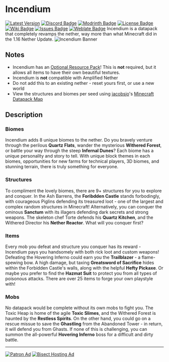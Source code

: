 # Incendium
[![Latest Version](https://img.shields.io/github/v/release/Stardust-Labs-MC/Incendium?color=blueviolet&logo=github "View latest release")](https://github.com/Stardust-Labs-MC/Incendium/releases) [![Discord Badge](https://img.shields.io/discord/738046951236567162?color=blue&logo=discord "Join our Discord Server")](https://discord.gg/stardustlabs) [![Modrinth Badge](https://img.shields.io/modrinth/dt/incendium?label=Modrinth&logo=modrinth "View our Modrinth page")](https://modrinth.com/mod/incendium) [![License Badge](https://img.shields.io/badge/license-Stardust_Labs-green "View the Stardust Labs License")](https://github.com/Stardust-Labs-MC/license) [![Wiki Badge](https://img.shields.io/badge/wiki-Miraheze-yellow "View our Wiki")](https://stardustlabs.miraheze.org/) [![Issues Badge](https://img.shields.io/github/issues/Stardust-Labs-MC/Incendium?color=orange&logo=github "View or open an issue")](https://github.com/Stardust-Labs-MC/Incendium/issues) [![Weblate Badge](https://img.shields.io/weblate/progress/stardust-labs?server=https%3A%2F%2Fweblate.catter.dev&logo=weblate "Translate here")](https://weblate.catter.dev/projects/stardust-labs)
Incendium is a datapack that completely revamps the nether, way more than what Minecraft did in the 1.16 Nether Update.
![Incendium Banner](https://user-images.githubusercontent.com/63272345/224804955-2c8a39b1-d015-462b-a28c-dde27f747c90.png)
## Notes
- Incendium has an [Optional Resource Pack](https://modrinth.com/resourcepack/incendium-optional-resourcepack)! This is __not__ required, but it allows all items to have their own beautiful textures.
- Incendium is **not** compatible with Amplified Nether
- Do not add this to an existing nether - reset yours first, or use a new world
- View the structures and biomes per seed using [jacobsjo](https://github.com/jacobsjo)'s [Minecraft Datapack Map](https://map.jacobsjo.eu/)

## Description
### Biomes
Incendium adds 8 unique biomes to the nether. Do you bravely venture through the perilous **Quartz Flats**, wander the mysterious **Withered Forest**, or battle your way through the steep **Infernal Dunes**? Each biome has a unique personality and story to tell. With unique block themes in each biomes, opportunities for new farms for technical players, 3D biomes, and stunning terrain, there is truly something for everyone.
### Structures
To compliment the lovely biomes, there are 9+ structures for you to explore and conquer. In the Ash Barrens, the **Foribdden Castle** stands forbodingly, with courageous Piglins defending its treasured loot - one of the largest and complex random structures in Minecraft! Alternatively, you can conquer the ominous **Sanctum** with its illagers defending dark secrets and strong weapons. The skeleton chef Torte defends his **Quartz Kitchen**, and the Withered Director his **Nether Reactor**. What will you conquer first?
### Items
Every mob you defeat and structure you conquer has its reward - Incendium pays you handsomely with both rick loot and custom weapons! Defeating the Hovering Inferno could earn you the **Trailblazer** - a flame-spewing bow. A high damage, but taxing **Greatsword of Sacrifice** hides within the Forbidden Castle's walls, along with the helpful **Hefty Pickaxe**. Or maybe you prefer to find the **Hazmat Suit** to protect you from all types of poisonous attacks. There are over 25 items to forge your own playstyle with!
### Mobs
No datapack would be complete without its own mobs to fight you. The Toxic Heap is home of the agile **Toxic Slimes**, and the Withered Forest is haunted by the **Restless Spirits**. On the other hand, you could go on a rescue missue to save the **Ghastling** from the Abandoned Tower - in return, it will defend you from Ghasts. If none of this is challenging, you can summon the all-powerful **Hovering Inferno** boss for a difficult and dirty battle.
__ __
[![Patron Ad](https://user-images.githubusercontent.com/63272345/224786738-7baefaf8-267f-41b6-8ac5-53cc4bd5707e.png "Join our Patreon!")](https://www.patreon.com/stardustlabs)
[![Bisect Hosting Ad](https://user-images.githubusercontent.com/63272345/224786219-f87f21d2-fb51-4d78-82df-a16e83fe25c9.png "Use code STARDUST")](https://www.bisecthosting.com/stardust)
